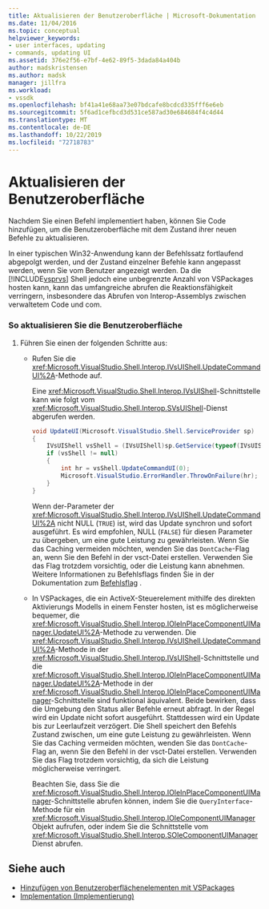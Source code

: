 ```yaml
---
title: Aktualisieren der Benutzeroberfläche | Microsoft-Dokumentation
ms.date: 11/04/2016
ms.topic: conceptual
helpviewer_keywords:
- user interfaces, updating
- commands, updating UI
ms.assetid: 376e2f56-e7bf-4e62-89f5-3dada84a404b
author: madskristensen
ms.author: madsk
manager: jillfra
ms.workload:
- vssdk
ms.openlocfilehash: bf41a41e68aa73e07bdcafe8bcdcd335fff6e6eb
ms.sourcegitcommit: 5f6ad1cefbcd3d531ce587ad30e684684f4c4d44
ms.translationtype: MT
ms.contentlocale: de-DE
ms.lasthandoff: 10/22/2019
ms.locfileid: "72718783"
---
```

# <a name="updating-the-user-interface"></a>Aktualisieren der Benutzeroberfläche
Nachdem Sie einen Befehl implementiert haben, können Sie Code hinzufügen, um die Benutzeroberfläche mit dem Zustand ihrer neuen Befehle zu aktualisieren.

 In einer typischen Win32-Anwendung kann der Befehlssatz fortlaufend abgepolgt werden, und der Zustand einzelner Befehle kann angepasst werden, wenn Sie vom Benutzer angezeigt werden. Da die [!INCLUDE[vsprvs](../code-quality/includes/vsprvs_md.md)] Shell jedoch eine unbegrenzte Anzahl von VSPackages hosten kann, kann das umfangreiche abrufen die Reaktionsfähigkeit verringern, insbesondere das Abrufen von Interop-Assemblys zwischen verwaltetem Code und com.

### <a name="to-update-the-ui"></a>So aktualisieren Sie die Benutzeroberfläche

1. Führen Sie einen der folgenden Schritte aus:

    - Rufen Sie die <xref:Microsoft.VisualStudio.Shell.Interop.IVsUIShell.UpdateCommandUI%2A>-Methode auf.

         Eine <xref:Microsoft.VisualStudio.Shell.Interop.IVsUIShell>-Schnittstelle kann wie folgt vom <xref:Microsoft.VisualStudio.Shell.Interop.SVsUIShell>-Dienst abgerufen werden.

        ```csharp
        void UpdateUI(Microsoft.VisualStudio.Shell.ServiceProvider sp)
        {
            IVsUIShell vsShell = (IVsUIShell)sp.GetService(typeof(IVsUIShell));
            if (vsShell != null)
            {
                int hr = vsShell.UpdateCommandUI(0);
                Microsoft.VisualStudio.ErrorHandler.ThrowOnFailure(hr);
            }
        }

        ```

         Wenn der-Parameter der <xref:Microsoft.VisualStudio.Shell.Interop.IVsUIShell.UpdateCommandUI%2A> nicht NULL (`TRUE`) ist, wird das Update synchron und sofort ausgeführt. Es wird empfohlen, NULL (`FALSE`) für diesen Parameter zu übergeben, um eine gute Leistung zu gewährleisten. Wenn Sie das Caching vermeiden möchten, wenden Sie das `DontCache`-Flag an, wenn Sie den Befehl in der vsct-Datei erstellen. Verwenden Sie das Flag trotzdem vorsichtig, oder die Leistung kann abnehmen. Weitere Informationen zu Befehlsflags finden Sie in der Dokumentation zum [Befehlsflag](../extensibility/command-flag-element.md) .

    - In VSPackages, die ein ActiveX-Steuerelement mithilfe des direkten Aktivierungs Modells in einem Fenster hosten, ist es möglicherweise bequemer, die <xref:Microsoft.VisualStudio.Shell.Interop.IOleInPlaceComponentUIManager.UpdateUI%2A>-Methode zu verwenden. Die <xref:Microsoft.VisualStudio.Shell.Interop.IVsUIShell.UpdateCommandUI%2A>-Methode in der <xref:Microsoft.VisualStudio.Shell.Interop.IVsUIShell>-Schnittstelle und die <xref:Microsoft.VisualStudio.Shell.Interop.IOleInPlaceComponentUIManager.UpdateUI%2A>-Methode in der <xref:Microsoft.VisualStudio.Shell.Interop.IOleInPlaceComponentUIManager>-Schnittstelle sind funktional äquivalent. Beide bewirken, dass die Umgebung den Status aller Befehle erneut abfragt. In der Regel wird ein Update nicht sofort ausgeführt. Stattdessen wird ein Update bis zur Leerlaufzeit verzögert. Die Shell speichert den Befehls Zustand zwischen, um eine gute Leistung zu gewährleisten. Wenn Sie das Caching vermeiden möchten, wenden Sie das `DontCache`-Flag an, wenn Sie den Befehl in der vsct-Datei erstellen. Verwenden Sie das Flag trotzdem vorsichtig, da sich die Leistung möglicherweise verringert.

         Beachten Sie, dass Sie die <xref:Microsoft.VisualStudio.Shell.Interop.IOleInPlaceComponentUIManager>-Schnittstelle abrufen können, indem Sie die `QueryInterface`-Methode für ein <xref:Microsoft.VisualStudio.Shell.Interop.IOleComponentUIManager> Objekt aufrufen, oder indem Sie die Schnittstelle vom <xref:Microsoft.VisualStudio.Shell.Interop.SOleComponentUIManager> Dienst abrufen.

## <a name="see-also"></a>Siehe auch
- [Hinzufügen von Benutzeroberflächenelementen mit VSPackages](../extensibility/internals/how-vspackages-add-user-interface-elements.md)
- [Implementation (Implementierung)](../extensibility/internals/command-implementation.md)